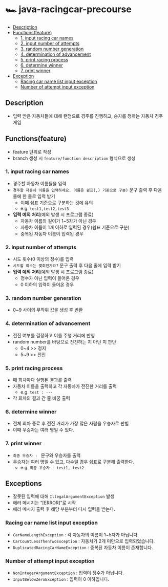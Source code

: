 # 🏎️ java-racingcar-precourse

- [Description](#description)
- [Functions(feature)](#functionsfeature)
  - [1. input racing car names](#1-input-racing-car-names)
  - [2. input number of attempts](#2-input-number-of-attempts)
  - [3. random number generation](#3-random-number-generation)
  - [4. determination of advancement](#4-determination-of-advancement)
  - [5. print racing process](#5-print-racing-process)
  - [6. determine winner](#6-determine-winner)
  - [7. print winner](#7-print-winner)
- [Exception](#exceptions)
  - [Racing car name list input exception](#racing-car-name-list-input-exception)
  - [Number of attempt input exception](#number-of-attempt-input-exception)

## Description
- 입력 받은 자동차들에 대해 랜덤으로 경주를 진행하고, 승자를 정하는 자동차 경주 게임

## Functions(feature)
- feature 단위로 작성
- branch 생성 시 `feature/function description` 형식으로 생성

### 1. input racing car names
- 경주할 자동차 이름들을 입력
- `경주할 자동차 이름을 입력하세요. 이름은 쉼표(,) 기준으로 구분)` 문구 출력 후 다음 줄에 한 줄로 입력 받기
    - 이때 쉼표 기준으로 구분하는 것에 유의
    - e.g. `test1,test2,test3`
- **입력 예외 처리**(예외 발생 시 프로그램 종료)
    - 자동차 이름의 길이가 1~5자가 아닌 경우
    - 자동차 이름이 1개 이하로 입력된 경우(쉼표 기준으로 구분)
    - 중복된 자동차 이름이 입력된 경우

### 2. input number of attempts
- 시도 횟수(0 이상의 정수)를 입력
- `시도할 회수는 몇회인가요?` 문구 출력 후 다음 줄에 입력 받기
- **입력 예외 처리**(예외 발생 시 프로그램 종료)
    - 정수가 아닌 입력이 들어온 경우
    - 0 이하의 입력이 들어온 경우

### 3. random number generation
- 0~9 사이의 무작위 값을 생성 후 반환

### 4. determination of advancement
- 전진 여부를 결정하고 이를 주행 거리에 반영
- random number를 바탕으로 전진하는 지 아닌 지 판단
    - 0~4 >> 정지
    - 5~9 >> 전진

### 5. print racing process
- 매 회차마다 실행된 결과를 출력
- 자동차 이름을 출력하고 각 자동차가 전진한 거리를 출력
    - e.g. `test : ---`
- 각 회차의 결과 간 줄 바꿈 출력

### 6. determine winner
- 전체 회차 종료 후 전진 거리가 가장 많은 사람을 우승자로 판별
- 이때 우승자는 여러 명일 수 있다.

### 7. print winner
- `최종 우승자 : ` 문구와 우승자를 출력
- 우승자는 여러 명일 수 있고, 다수일 경우 쉼표로 구분해 출력한다.
    - e.g. `최종 우승자 : test1, test2`

## Exceptions
- 잘못된 입력에 대해 `IllegalArgumentException` 발생
- 에러 메시지는 “[ERROR]”로 시작
- 에러 메시지 출력 후 해당 부분부터 다시 입력을 받는다.

### Racing car name list input exception
- `CarNameLengthException` : 각 자동차의 이름이 1~5자가 아닙니다.
- `CarCountLessThenTwoException` : 자동차가 2개 미만으로 입력되었습니다.
- `DuplicatedRacingCarNameException` : 중복된 자동차 이름이 존재합니다.

### Number of attempt input exception
- `NonIntegerArgumentException` : 입력이 정수가 아닙니다.
- `InputBelowZeroException` : 입력이 0 이하입니다.